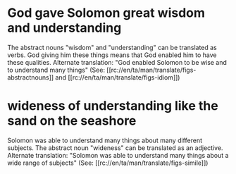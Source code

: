 # God gave Solomon great wisdom and understanding

The abstract nouns "wisdom" and "understanding" can be translated as verbs. God giving him these things means that God enabled him to have these qualities. Alternate translation: "God enabled Solomon to be wise and to understand many things" (See: [[rc://en/ta/man/translate/figs-abstractnouns]] and [[rc://en/ta/man/translate/figs-idiom]])

# wideness of understanding like the sand on the seashore

Solomon was able to understand many things about many different subjects. The abstract noun "wideness" can be translated as an adjective. Alternate translation: "Solomon was able to understand many things about a wide range of subjects" (See: [[rc://en/ta/man/translate/figs-simile]])

